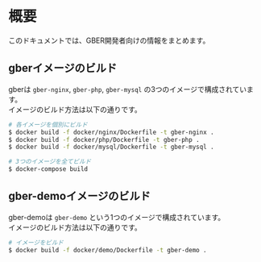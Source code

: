 # 概要

このドキュメントでは、GBER開発者向けの情報をまとめます。

## gberイメージのビルド

gberは `gber-nginx`, `gber-php`, `gber-mysql` の3つのイメージで構成されています。  
イメージのビルド方法は以下の通りです。

```bash
# 各イメージを個別にビルド
$ docker build -f docker/nginx/Dockerfile -t gber-nginx .
$ docker build -f docker/php/Dockerfile -t gber-php .
$ docker build -f docker/mysql/Dockerfile -t gber-mysql .

# 3つのイメージを全てビルド
$ docker-compose build
```

## gber-demoイメージのビルド

gber-demoは `gber-demo` という1つのイメージで構成されています。  
イメージのビルド方法は以下の通りです。

```bash
# イメージをビルド
$ docker build -f docker/demo/Dockerfile -t gber-demo .
```
